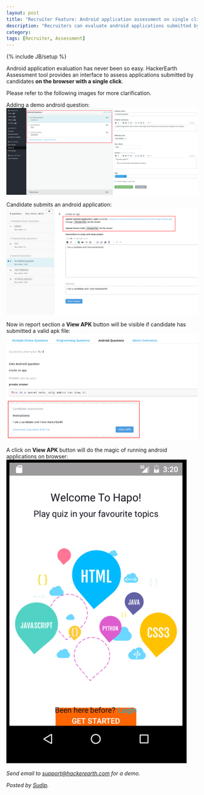 ```yaml
---
layout: post
title: "Recruiter Feature: Android application assessment on single click"
description: "Recruiters can evaluate android applications submitted by candidate in the browser"
category:
tags: [Recruiter, Assessment]
---
```

{% include JB/setup %}

Android application evaluation has never been so easy. HackerEarth Assessment
tool provides an interface to assess applications submitted by candidates **on the browser
with a single click**.

Please refer to the following images for more clarification.

Adding a demo android question:
<img src="/images/android_0.png" />

Candidate submits an android application:
<img src="/images/android_1.png" />

Now in report section a **View APK** button will be visible if candidate has
submitted a valid apk file:
<img src="/images/android_2.png" />

A click on **View APK** button will do the magic of running android
applications on browser:
<img src="/images/android_3.png" />


*Send email to [support@hackerearth.com](mailto:support@hackerearth.com) for a
demo.*

*Posted by [Sudip](http://hck.re/iamsudip).*


